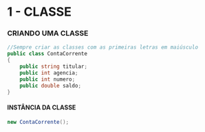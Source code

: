 # 1 - CLASSE

### CRIANDO UMA CLASSE

```csharp
//Sempre criar as classes com as primeiras letras em maiúsculo
public class ContaCorrente
{
    public string titular;
    public int agencia;
    public int numero;
    public double saldo;
}
```

#### INSTÂNCIA DA CLASSE

```csharp
new ContaCorrente();
```
